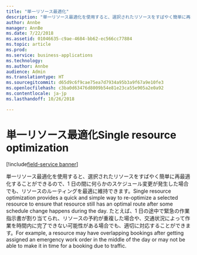 ```yaml
---
title: "単一リソース最適化"
description: "単一リソース最適化を使用すると、選択されたリソースをすばやく簡単に再最適化することができるので、1 日の間に何らかのスケジュール変更が発生した場合でも、リソースのルーティングを最適に維持できます。"
author: Annbe
manager: AnnBe
ms.date: 7/22/2018
ms.assetid: 01046635-c9ae-4684-bb62-ec566cc77884
ms.topic: article
ms.prod: 
ms.service: business-applications
ms.technology: 
ms.author: Annbe
audience: Admin
ms.translationtype: HT
ms.sourcegitcommit: d65d9c6f9cae75ea7d7934a95b3a9f67a9e10fe3
ms.openlocfilehash: c3ba0d63476d8009b54e81e23ca55e905a2e0a92
ms.contentlocale: ja-jp
ms.lasthandoff: 10/26/2018

---
```


#  <a name="single-resource-optimization"></a><span data-ttu-id="8bb78-103">単一リソース最適化</span><span class="sxs-lookup"><span data-stu-id="8bb78-103">Single resource optimization</span></span>

[!include[field-service banner](../../../includes/field-service.md)]



<span data-ttu-id="8bb78-104">単一リソース最適化を使用すると、選択されたリソースをすばやく簡単に再最適化することができるので、1 日の間に何らかのスケジュール変更が発生した場合でも、リソースのルーティングを最適に維持できます。</span><span class="sxs-lookup"><span data-stu-id="8bb78-104">Single resource optimization provides a quick and simple way to re-optimize a selected resource to ensure that resource still has an optimal route after some schedule change happens during the day.</span></span> <span data-ttu-id="8bb78-105">たとえば、1 日の途中で緊急の作業指示書が割り当てられ、リソースの予約が重複した場合や、交通状況によって作業を時間内に完了できない可能性がある場合でも、適切に対応することができます。</span><span class="sxs-lookup"><span data-stu-id="8bb78-105">For example, a resource may have overlapping bookings after getting assigned an emergency work order in the middle of the day or may not be able to make it in time for a booking due to traffic.</span></span>

